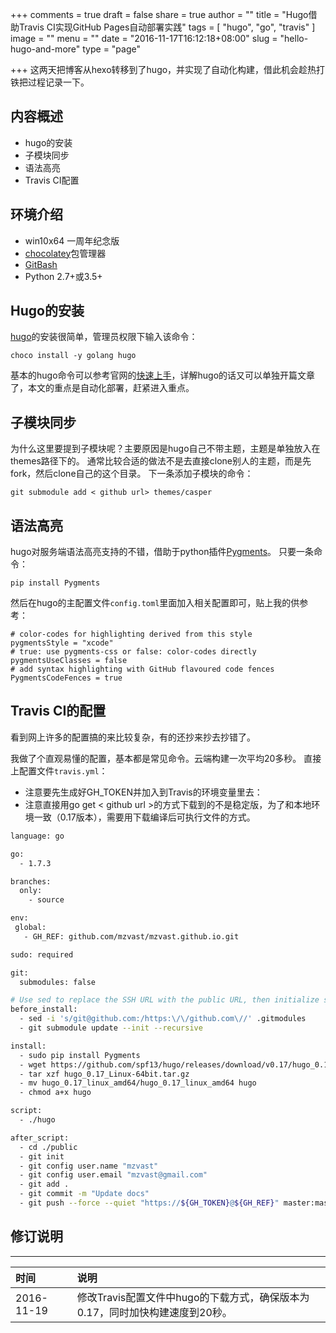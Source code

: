 +++
comments = true
draft = false
share = true
author = ""
title = "Hugo借助Travis CI实现GitHub Pages自动部署实践"
tags = [
  "hugo",
  "go",
  "travis"
]
image = ""
menu = ""
date = "2016-11-17T16:12:18+08:00"
slug = "hello-hugo-and-more"
type = "page"

+++
这两天把博客从hexo转移到了hugo，并实现了自动化构建，借此机会趁热打铁把过程记录一下。<!--more-->
## 内容概述
- hugo的安装
- 子模块同步
- 语法高亮
- Travis CI配置

## 环境介绍
- win10x64 一周年纪念版
- [chocolatey](https://chocolatey.org)包管理器
- [GitBash](https://git-scm.com/downloads)
- Python 2.7+或3.5+

## Hugo的安装
[hugo](https://gohugo.io/)的安装很简单，管理员权限下输入该命令：
```
choco install -y golang hugo
```
基本的hugo命令可以参考官网的[快速上手](https://gohugo.io/overview/quickstart/)，详解hugo的话又可以单独开篇文章了，本文的重点是自动化部署，赶紧进入重点。

## 子模块同步
为什么这里要提到子模块呢？主要原因是hugo自己不带主题，主题是单独放入在themes路径下的。
通常比较合适的做法不是去直接clone别人的主题，而是先fork，然后clone自己的这个目录。
下一条添加子模块的命令：
```
git submodule add < github url> themes/casper
```
## 语法高亮
hugo对服务端语法高亮支持的不错，借助于python插件[Pygments](http://pygments.org/)。
只要一条命令：
```
pip install Pygments
```
然后在hugo的主配置文件`config.toml`里面加入相关配置即可，贴上我的供参考：

```
# color-codes for highlighting derived from this style
pygmentsStyle = "xcode"
# true: use pygments-css or false: color-codes directly
pygmentsUseClasses = false
# add syntax highlighting with GitHub flavoured code fences 
PygmentsCodeFences = true
```


## Travis CI的配置
看到网上许多的配置搞的来比较复杂，有的还抄来抄去抄错了。

我做了个直观易懂的配置，基本都是常见命令。云端构建一次平均20多秒。
直接上配置文件`travis.yml`：

- 注意要先生成好GH_TOKEN并加入到Travis的环境变量里去：
- 注意直接用go get < github url >的方式下载到的不是稳定版，为了和本地环境一致（0.17版本），需要用下载编译后可执行文件的方式。

``` bash
language: go

go:
  - 1.7.3

branches:
  only:
    - source

env:
 global:
   - GH_REF: github.com/mzvast/mzvast.github.io.git

sudo: required

git:
  submodules: false

# Use sed to replace the SSH URL with the public URL, then initialize submodules
before_install:
  - sed -i 's/git@github.com:/https:\/\/github.com\//' .gitmodules
  - git submodule update --init --recursive

install:
  - sudo pip install Pygments
  - wget https://github.com/spf13/hugo/releases/download/v0.17/hugo_0.17_Linux-64bit.tar.gz
  - tar xzf hugo_0.17_Linux-64bit.tar.gz
  - mv hugo_0.17_linux_amd64/hugo_0.17_linux_amd64 hugo
  - chmod a+x hugo

script:
  - ./hugo

after_script:
  - cd ./public
  - git init
  - git config user.name "mzvast"
  - git config user.email "mzvast@gmail.com"
  - git add .
  - git commit -m "Update docs"
  - git push --force --quiet "https://${GH_TOKEN}@${GH_REF}" master:master
```
## 修订说明
----------
时间 | 说明  
:----|:--------
2016-11-19|修改Travis配置文件中hugo的下载方式，确保版本为0.17，同时加快构建速度到20秒。
